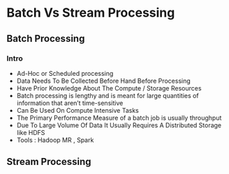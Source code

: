 # Batch Vs Stream Processing

## Batch Processing&#x20;

### Intro

* Ad-Hoc or Scheduled processing
* Data Needs To Be Collected Before Hand Before Processing
* Have Prior Knowledge About The Compute / Storage  Resources&#x20;
* Batch processing is lengthy and is meant for large quantities of information that aren’t time-sensitive
* Can Be Used On Compute Intensive Tasks&#x20;
* The Primary Performance Measure of a batch job is usually throughput&#x20;
* Due To Large Volume Of Data It Usually Requires A Distributed Storage like HDFS&#x20;
* Tools :  Hadoop MR , Spark&#x20;

## Stream Processing&#x20;


